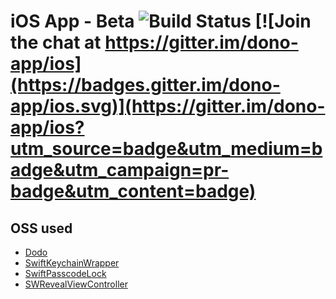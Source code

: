# iOS App - Beta ![Build Status](https://travis-ci.org/dono-app/ios.svg?branch=master) [![Join the chat at https://gitter.im/dono-app/ios](https://badges.gitter.im/dono-app/ios.svg)](https://gitter.im/dono-app/ios?utm_source=badge&utm_medium=badge&utm_campaign=pr-badge&utm_content=badge)

## OSS used

* [Dodo](https://github.com/marketplacer/Dodo)
* [SwiftKeychainWrapper](https://github.com/jrendel/SwiftKeychainWrapper)
* [SwiftPasscodeLock](https://github.com/yankodimitrov/SwiftPasscodeLock)
* [SWRevealViewController](https://github.com/John-Lluch/SWRevealViewController)
